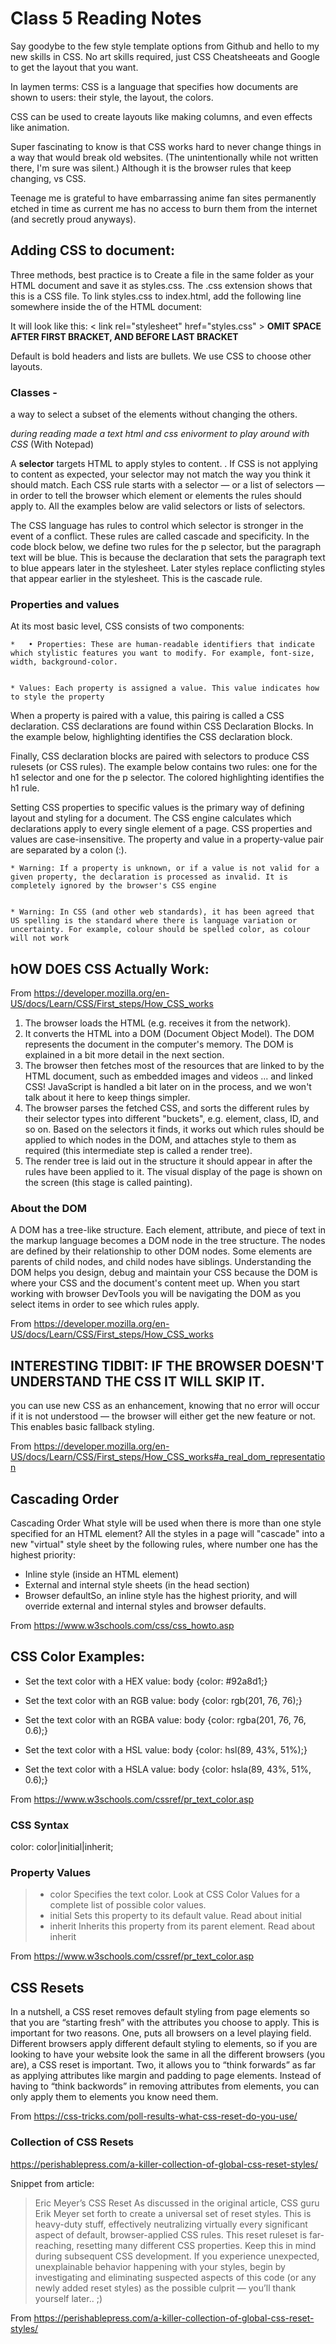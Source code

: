 # Class 5 Reading Notes 

Say goodybe to the few style template options from Github and hello to my new skills in CSS. No art skills required, just CSS Cheatsheeats and Google to get the layout that you want. 

In laymen terms:
CSS is a language that specifies how documents are shown to users: their style, the layout, the colors.

CSS can be used to create layouts like making columns, and even effects like animation.

Super fascinating to know is that CSS works  hard to never change things in a way that would break old websites. (The unintentionally while not written there, I'm sure was silent.) Although it is the browser rules that keep changing, vs CSS.

Teenage me is grateful to have embarrassing anime fan sites permanently etched in time as current me has no access to burn them from the internet (and secretly proud anyways).

## Adding CSS to document:

Three methods, best practice is to 
Create a file in the same folder as your HTML document and save it as styles.css. The .css extension shows that this is a CSS file.
To link styles.css to index.html, add the following line somewhere inside the <head> of the HTML document:

It will look like this: < link rel="stylesheet" href="styles.css" > **OMIT SPACE AFTER FIRST BRACKET, AND BEFORE LAST BRACKET**

Default is bold headers and lists are bullets. We use CSS to choose other layouts.

### Classes - 
a way to select a subset of the elements without changing the others.

*during reading made a text html and css enivorment to play around with CSS* (With Notepad)

A **selector** targets HTML to apply styles to content. . If CSS is not applying to content as expected, your selector may not match the way you think it should match.
Each CSS rule starts with a selector — or a list of selectors — in order to tell the browser which element or elements the rules should apply to. All the examples below are valid selectors or lists of selectors.

The CSS language has rules to control which selector is stronger in the event of a conflict. These rules are called cascade and specificity. In the code block below, we define two rules for the p selector, but the paragraph text will be blue. This is because the declaration that sets the paragraph text to blue appears later in the stylesheet. Later styles replace conflicting styles that appear earlier in the stylesheet. This is the cascade rule.

### Properties and values
At its most basic level, CSS consists of two components:

	* 	• Properties: These are human-readable identifiers that indicate which stylistic features you want to modify. For example, font-size, width, background-color.


	* Values: Each property is assigned a value. This value indicates how to style the property

When a property is paired with a value, this pairing is called a CSS declaration. CSS declarations are found within CSS Declaration Blocks. In the example below, highlighting identifies the CSS declaration block.

Finally, CSS declaration blocks are paired with selectors to produce CSS rulesets (or CSS rules). The example below contains two rules: one for the h1 selector and one for the p selector. The colored highlighting identifies the h1 rule.

Setting CSS properties to specific values is the primary way of defining layout and styling for a document. The CSS engine calculates which declarations apply to every single element of a page.
CSS properties and values are case-insensitive. The property and value in a property-value pair are separated by a colon (:).


	* Warning: If a property is unknown, or if a value is not valid for a given property, the declaration is processed as invalid. It is completely ignored by the browser's CSS engine
    
    
	* Warning: In CSS (and other web standards), it has been agreed that US spelling is the standard where there is language variation or uncertainty. For example, colour should be spelled color, as colour will not work

## hOW DOES CSS Actually Work:
From <https://developer.mozilla.org/en-US/docs/Learn/CSS/First_steps/How_CSS_works> 

1. The browser loads the HTML (e.g. receives it from the network).
2. It converts the HTML into a DOM (Document Object Model). The DOM represents the document in the computer's memory. The DOM is explained in a bit more detail in the next section.
3. The browser then fetches most of the resources that are linked to by the HTML document, such as embedded images and videos ... and linked CSS! JavaScript is handled a bit later on in the process, and we won't talk about it here to keep things simpler.
4. The browser parses the fetched CSS, and sorts the different rules by their selector types into different "buckets", e.g. element, class, ID, and so on. Based on the selectors it finds, it works out which rules should be applied to which nodes in the DOM, and attaches style to them as required (this intermediate step is called a render tree).
5. The render tree is laid out in the structure it should appear in after the rules have been applied to it.
The visual display of the page is shown on the screen (this stage is called painting).

### About the DOM

A DOM has a tree-like structure. Each element, attribute, and piece of text in the markup language becomes a DOM node in the tree structure. The nodes are defined by their relationship to other DOM nodes. Some elements are parents of child nodes, and child nodes have siblings.
Understanding the DOM helps you design, debug and maintain your CSS because the DOM is where your CSS and the document's content meet up. When you start working with browser DevTools you will be navigating the DOM as you select items in order to see which rules apply.

From <https://developer.mozilla.org/en-US/docs/Learn/CSS/First_steps/How_CSS_works> 

## **INTERESTING TIDBIT: IF THE BROWSER DOESN'T UNDERSTAND THE CSS IT WILL SKIP IT.**
 you can use new CSS as an enhancement, knowing that no error will occur if it is not understood — the browser will either get the new feature or not. This enables basic fallback styling.

From <https://developer.mozilla.org/en-US/docs/Learn/CSS/First_steps/How_CSS_works#a_real_dom_representation> 

## Cascading Order
Cascading Order
What style will be used when there is more than one style specified for an HTML element?
All the styles in a page will "cascade" into a new "virtual" style sheet by the following rules, where number one has the highest priority:
* Inline style (inside an HTML element)
* External and internal style sheets (in the head section)
* Browser defaultSo, an inline style has the highest priority, and will override external and internal styles and browser defaults.

From <https://www.w3schools.com/css/css_howto.asp> 

## **CSS Color Examples:**

* Set the text color with a HEX value:
body {color: #92a8d1;}

* Set the text color with an RGB value:
body {color: rgb(201, 76, 76);}

* Set the text color with an RGBA value: body {color: rgba(201, 76, 76, 0.6);}

* Set the text color with a HSL value:
body {color: hsl(89, 43%, 51%);}

* Set the text color with a HSLA value:
body {color: hsla(89, 43%, 51%, 0.6);}

From <https://www.w3schools.com/cssref/pr_text_color.asp> 

### **CSS Syntax**
color: color|initial|inherit;

### Property Values

>* color	Specifies the text color. Look at CSS Color Values for a complete list of possible color values.
>* initial	Sets this property to its default value. Read about initial	
> * inherit	Inherits this property from its parent element. Read about inherit	

From <https://www.w3schools.com/cssref/pr_text_color.asp> 

## **CSS Resets**
In a nutshell, a CSS reset removes default styling from page elements so that you are “starting fresh” with the attributes you choose to apply. This is important for two reasons. One, puts all browsers on a level playing field. Different browsers apply different default styling to elements, so if you are looking to have your website look the same in all the different browsers (you are), a CSS reset is important. Two, it allows you to “think forwards” as far as applying attributes like margin and padding to page elements. Instead of having to “think backwords” in removing attributes from elements, you can only apply them to elements you know need them.

From <https://css-tricks.com/poll-results-what-css-reset-do-you-use/> 


### Collection of CSS Resets
https://perishablepress.com/a-killer-collection-of-global-css-reset-styles/

Snippet from article:
>Eric Meyer’s CSS Reset
As discussed in the original article, CSS guru Erik Meyer set forth to create a universal set of reset styles. This is heavy-duty stuff, effectively neutralizing virtually every significant aspect of default, browser-applied CSS rules. This reset ruleset is far-reaching, resetting many different CSS properties. Keep this in mind during subsequent CSS development. If you experience unexpected, unexplainable behavior happening with your styles, begin by investigating and eliminating suspected aspects of this code (or any newly added reset styles) as the possible culprit — you’ll thank yourself later.. ;) 

From <https://perishablepress.com/a-killer-collection-of-global-css-reset-styles/> 


